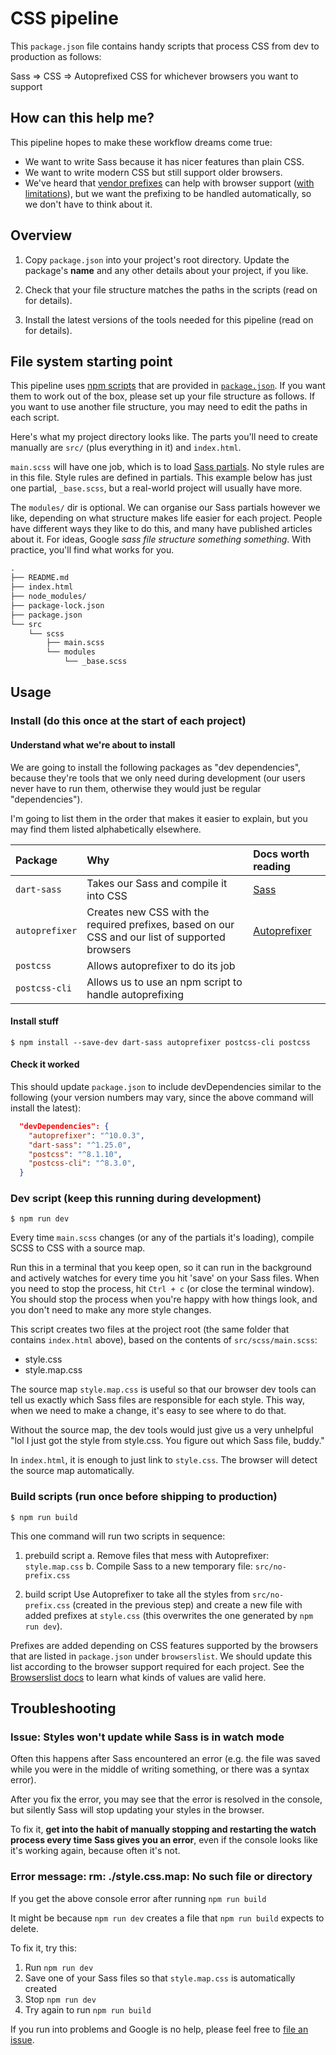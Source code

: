 <!--
HELLO AND WELCOME TO THE TODO
=============================

GUIDE PEOPLE THROUGH SETTING UP THEIR FIRST EVER PACKAGE.JSON
Because that is your audience here.

What is this node_modules/ thingy? And why do I not want to commit it?

Npm script walkthrough:
- They might have this "test" one already that they don't need just yet.
- Add an example script like "sayHi": "echo heeiiiii" to illustrate how they work.
- Explain how I built these ones and where to find out which args are valid.
-->

# CSS pipeline

This `package.json` file contains handy scripts that process CSS from dev to production as follows:

Sass => CSS => Autoprefixed CSS for whichever browsers you want to support

## How can this help me?

This pipeline hopes to make these workflow dreams come true:

- We want to write Sass because it has nicer features than plain CSS.
- We want to write modern CSS but still support older browsers.
- We've heard that [vendor prefixes](https://autoprefixer.github.io/) can help with browser support ([with limitations](https://css-tricks.com/css-grid-in-ie-css-grid-and-the-new-autoprefixer/#autoprefixer-still-cant-save-you-from-everything)), but we want the prefixing to be handled automatically, so we don't have to think about it.

<!-- TODO: Pre-requisite knowledge and installed node version -->

## Overview

1. Copy `package.json` into your project's root directory. Update the package's **name** and any other details about your project, if you like.

2. Check that your file structure matches the paths in the scripts (read on for details).

3. Install the latest versions of the tools needed for this pipeline (read on for details).

## File system starting point

This pipeline uses [npm scripts](https://docs.npmjs.com/cli/v6/using-npm/scripts) that are provided in [`package.json`](./package.json). If you want them to work out of the box, please set up your file structure as follows. If you want to use another file structure, you may need to edit the paths in each script.

Here's what my project directory looks like. The parts you'll need to create manually are `src/` (plus everything in it) and `index.html`.
<!-- TODO: provide boilerplate -->

`main.scss` will have one job, which is to load [Sass partials](https://sass-lang.com/guide#:~:text=A%20partial%20is%20a%20Sass,used%20with%20the%20%40use%20rule.). No style rules are in this file.
Style rules are defined in partials.
This example below has just one partial, `_base.scss`, but a real-world project will usually have more.

The `modules/` dir is optional. We can organise our Sass partials however we like, depending on what structure makes life easier for each project. People have different ways they like to do this, and many have published articles about it. For ideas, Google *sass file structure something something*. With practice, you'll find what works for you.

```fs
.
├── README.md
├── index.html
├── node_modules/
├── package-lock.json
├── package.json
└── src
    └── scss
        ├── main.scss
        └── modules
            └── _base.scss
```

## Usage

### Install (do this once at the start of each project)

#### Understand what we're about to install

We are going to install the following packages as "dev dependencies", because they're tools that we only need during development (our users never have to run them, otherwise they would just be regular "dependencies").

I'm going to list them in the order that makes it easier to explain, but you may find them listed alphabetically elsewhere.

| Package        | Why         | Docs worth reading |
| :------------- | :---------- | :----------------- |
| `dart-sass`    | Takes our Sass and compile it into CSS | [Sass](https://sass-lang.com/) |
| `autoprefixer` | Creates new CSS with the required prefixes, based on our CSS and our list of supported browsers | [Autoprefixer](https://github.com/postcss/autoprefixer/blob/master/README.md) |
| `postcss`      | Allows autoprefixer to do its job |
| `postcss-cli`  | Allows us to use an npm script to handle autoprefixing |

#### Install stuff

```console
$ npm install --save-dev dart-sass autoprefixer postcss-cli postcss
```

#### Check it worked

This should update `package.json` to include devDependencies similar to the following (your version numbers may vary, since the above command will install the latest):

```json
  "devDependencies": {
    "autoprefixer": "^10.0.3",
    "dart-sass": "^1.25.0",
    "postcss": "^8.1.10",
    "postcss-cli": "^8.3.0",
  }
```

### Dev script (keep this running during development)

```console
$ npm run dev
```

Every time `main.scss` changes (or any of the partials it's loading), compile SCSS to CSS with a source map.

Run this in a terminal that you keep open, so it can run in the background and actively watches for every time you hit 'save' on your Sass files. When you need to stop the process, hit `Ctrl + c` (or close the terminal window). You should stop the process when you're happy with how things look, and you don't need to make any more style changes.

This script creates two files at the project root (the same folder that contains `index.html` above), based on the contents of `src/scss/main.scss`:

- style.css
- style.map.css

The source map `style.map.css` is useful so that our browser dev tools can tell us exactly which Sass files are responsible for each style. This way, when we need to make a change, it's easy to see where to do that.

Without the source map, the dev tools would just give us a very unhelpful "lol I just got the style from style.css. You figure out which Sass file, buddy."

In `index.html`, it is enough to just link to `style.css`. The browser will detect the source map automatically.

### Build scripts (run once before shipping to production)

```console
$ npm run build
```

This one command will run two scripts in sequence:

1. prebuild script
  a. Remove files that mess with Autoprefixer: `style.map.css`
  b. Compile Sass to a new temporary file: `src/no-prefix.css`

2. build script
  Use Autoprefixer to take all the styles from `src/no-prefix.css` (created in the previous step) and create a new file with added prefixes at `style.css` (this overwrites the one generated by `npm run dev`).

  Prefixes are added depending on CSS features supported by the browsers that are listed in `package.json` under `browserslist`. We should update this list according to the browser support required for each project. See the [Browserslist docs](https://github.com/browserslist/browserslist/blob/master/README.md) to learn what kinds of values are valid here.

  <!-- TODO: update build script to minify the output -->

## Troubleshooting

### **Issue:** Styles won't update while Sass is in watch mode

Often this happens after Sass encountered an error (e.g. the file was saved while you were in the middle of writing something, or there was a syntax error).

After you fix the error, you may see that the error is resolved in the console, but silently Sass will stop updating your styles in the browser.

To fix it, **get into the habit of manually stopping and restarting the watch process every time Sass gives you an error**, even if the console looks like it's working again, because often it's not.

### **Error message:** rm: ./style.css.map: No such file or directory
If you get the above console error after running ```npm run build```

It might be because ```npm run dev``` creates a file that ```npm run build``` expects to delete.
<!-- TODO: update build script to first check if files exist before attempting to remove them -->

To fix it, try this:

1. Run ```npm run dev```
2. Save one of your Sass files so that `style.map.css` is automatically created
3. Stop ```npm run dev```
4. Try again to run ```npm run build```

If you run into problems and Google is no help, please feel free to [file an issue](https://docs.github.com/en/free-pro-team@latest/github/managing-your-work-on-github/creating-an-issue).
